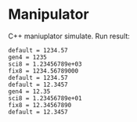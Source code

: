 # Manipulator
C++ maniuplator simulate.
Run result:
```
default = 1234.57
gen4 = 1235
sci8 = 1.23456789e+03
fix8 = 1234.56789000
default = 1234.57
default = 12.3457
gen4 = 12.35
sci8 = 1.23456789e+01
fix8 = 12.34567890
default = 12.3457
```
